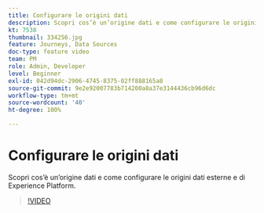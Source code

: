 ```yaml
---
title: Configurare le origini dati
description: Scopri cos’è un’origine dati e come configurare le origini dati esterne e di Experience Platform.
kt: 7538
thumbnail: 334256.jpg
feature: Journeys, Data Sources
doc-type: feature video
team: PM
role: Admin, Developer
level: Beginner
exl-id: 042d94dc-2906-4745-8375-02ff888165a8
source-git-commit: 9e2e92007783b714200a8a37e3144436cb96d6dc
workflow-type: tm+mt
source-wordcount: '40'
ht-degree: 100%

---
```


# Configurare le origini dati

Scopri cos’è un’origine dati e come configurare le origini dati esterne e di Experience Platform.

>[!VIDEO](https://video.tv.adobe.com/v/334256?quality=12)
